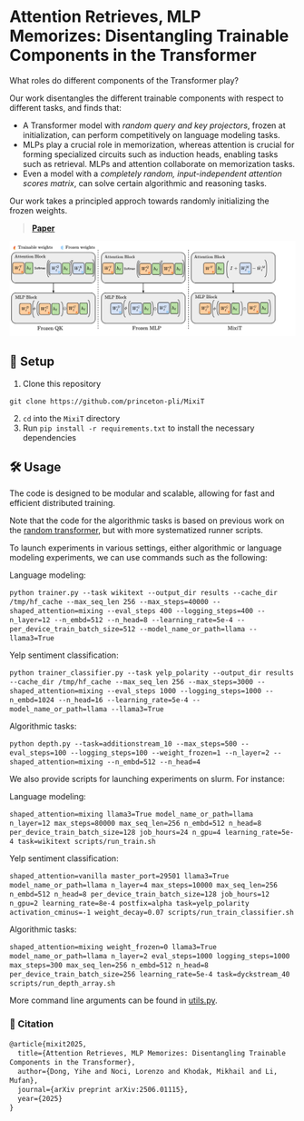 # Attention Retrieves, MLP Memorizes: Disentangling Trainable Components in the Transformer

What roles do different components of the Transformer play?

Our work disentangles the different trainable components with respect to different tasks, and finds that:
* A Transformer model with *random query and key projectors*, frozen at initialization, can perform competitively on language modeling tasks. 
* MLPs play a crucial role in memorization, whereas attention is crucial for forming specialized circuits such as induction heads, enabling tasks such as retrieval. MLPs and attention collaborate on memorization tasks.
* Even a model with a *completely random, input-independent attention scores matrix*, can solve certain algorithmic and reasoning tasks.

Our work takes a principled approch towards randomly initializing the frozen weights.
    
> **[Paper](https://arxiv.org/pdf/2506.01115)**

![Architecture overview](models_diagram.svg)
    
## 🚀 Setup

1. Clone this repository
```
git clone https://github.com/princeton-pli/MixiT
```
2. `cd` into the `MixiT` directory
3. Run `pip install -r requirements.txt` to install the necessary dependencies

## 🛠️ Usage
    
The code is designed to be modular and scalable, allowing for fast and efficient distributed training.

Note that the code for the algorithmic tasks is based on previous work on the [random transformer](https://github.com/fjzzq2002/random_transformers/tree/main), but with more systematized runner scripts.


To launch experiments in various settings, either algorithmic or language modeling experiments, we can use commands such as the following:
    
Language modeling:
```
python trainer.py --task wikitext --output_dir results --cache_dir /tmp/hf_cache --max_seq_len 256 --max_steps=40000 --shaped_attention=mixing --eval_steps 400 --logging_steps=400 --n_layer=12 --n_embd=512 --n_head=8 --learning_rate=5e-4 --per_device_train_batch_size=512 --model_name_or_path=llama --llama3=True
```

Yelp sentiment classification:
```
python trainer_classifier.py --task yelp_polarity --output_dir results --cache_dir /tmp/hf_cache --max_seq_len 256 --max_steps=3000 --shaped_attention=mixing --eval_steps 1000 --logging_steps=1000 --n_embd=1024 --n_head=16 --learning_rate=5e-4 --model_name_or_path=llama --llama3=True
```

Algorithmic tasks:
```
python depth.py --task=additionstream_10 --max_steps=500 --eval_steps=100 --logging_steps=100 --weight_frozen=1 --n_layer=2 --shaped_attention=mixing --n_embd=512 --n_head=4
```
    
We also provide scripts for launching experiments on slurm. For instance:

Language modeling:    
```
shaped_attention=mixing llama3=True model_name_or_path=llama n_layer=12 max_steps=80000 max_seq_len=256 n_embd=512 n_head=8 per_device_train_batch_size=128 job_hours=24 n_gpu=4 learning_rate=5e-4 task=wikitext scripts/run_train.sh
```

Yelp sentiment classification:
```
shaped_attention=vanilla master_port=29501 llama3=True model_name_or_path=llama n_layer=4 max_steps=10000 max_seq_len=256 n_embd=512 n_head=8 per_device_train_batch_size=128 job_hours=12 n_gpu=2 learning_rate=8e-4 postfix=alpha task=yelp_polarity activation_cminus=-1 weight_decay=0.07 scripts/run_train_classifier.sh
```

Algorithmic tasks:
```
shaped_attention=mixing weight_frozen=0 llama3=True model_name_or_path=llama n_layer=2 eval_steps=1000 logging_steps=1000 max_steps=300 max_seq_len=256 n_embd=512 n_head=8 per_device_train_batch_size=256 learning_rate=5e-4 task=dyckstream_40 scripts/run_depth_array.sh
```
    
More command line arguments can be found in [utils.py](utils.py).

### 👋 Citation
```
@article{mixit2025,
  title={Attention Retrieves, MLP Memorizes: Disentangling Trainable Components in the Transformer},
  author={Dong, Yihe and Noci, Lorenzo and Khodak, Mikhail and Li, Mufan},
  journal={arXiv preprint arXiv:2506.01115},
  year={2025}
}
```
